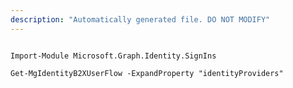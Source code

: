 ```yaml
---
description: "Automatically generated file. DO NOT MODIFY"
---
```


```powershellv1

Import-Module Microsoft.Graph.Identity.SignIns

Get-MgIdentityB2XUserFlow -ExpandProperty "identityProviders" 

```